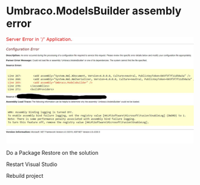 # Umbraco.ModelsBuilder assembly error

![](<../../.gitbook/assets/umbracoerror (1).png>)

Do a Package Restore on the solution

Restart Visual Studio

Rebuild project
